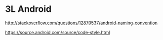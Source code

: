 # 3L Android

http://stackoverflow.com/questions/12870537/android-naming-convention

https://source.android.com/source/code-style.html
